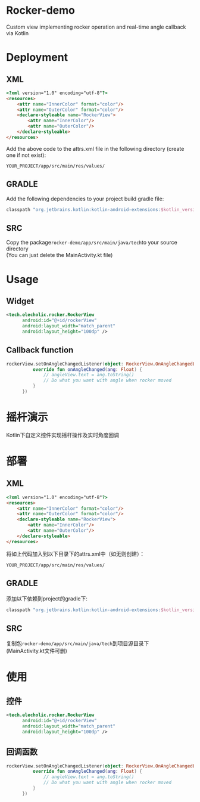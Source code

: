 # Rocker-demo  

Custom view implementing rocker operation and real-time angle callback via Kotlin  

# Deployment  

## XML  

  ```HTML
  <?xml version="1.0" encoding="utf-8"?>
  <resources>
      <attr name="InnerColor" format="color"/>
      <attr name="OuterColor" format="color"/>
      <declare-styleable name="RockerView">
          <attr name="InnerColor"/>
          <attr name="OuterColor"/>
      </declare-styleable>
  </resources>
  ```   
  
Add the above code to the attrs.xml file in the following directory (create one if not exist):  
  
  ```YOUR_PROJECT/app/src/main/res/values/```  
  
## GRADLE  
  
Add the following dependencies to your project build gradle file:  

  ```gradle
  classpath "org.jetbrains.kotlin:kotlin-android-extensions:$kotlin_version"
  ```  
  
## SRC  
  
Copy the package```rocker-demo/app/src/main/java/tech```to your source directory  
(You can just delete the MainActivity.kt file)
  
# Usage

## Widget  

  ```XML
  <tech.elecholic.rocker.RockerView
        android:id="@+id/rockerView"
        android:layout_width="match_parent"
        android:layout_height="100dp" />
  ```  
  
## Callback function  
  
  ```Kotlin
  rockerView.setOnAngleChangedListener(object: RockerView.OnAngleChangedListener {
            override fun onAngleChanged(ang: Float) {
                // angleView.text = ang.toString()
                // Do what you want with angle when rocker moved
            }
        })
  ```  
  
# 摇杆演示  

Kotlin下自定义控件实现摇杆操作及实时角度回调 
  
# 部署  
  
## XML  
  
  ```HTML
  <?xml version="1.0" encoding="utf-8"?>
  <resources>
      <attr name="InnerColor" format="color"/>
      <attr name="OuterColor" format="color"/>
      <declare-styleable name="RockerView">
          <attr name="InnerColor"/>
          <attr name="OuterColor"/>
      </declare-styleable>
  </resources>
  ```  
  
将如上代码加入到以下目录下的attrs.xml中（如无则创建）：  
  
  ```YOUR_PROJECT/app/src/main/res/values/```  
  
  
## GRADLE  
  
添加以下依赖到project的gradle下:  

```gradle
classpath "org.jetbrains.kotlin:kotlin-android-extensions:$kotlin_version"
```  
  
## SRC  
  
复制包```rocker-demo/app/src/main/java/tech```到项目源目录下    
(MainActivity.kt文件可删)
  
# 使用  

## 控件  

  ```XML
  <tech.elecholic.rocker.RockerView
        android:id="@+id/rockerView"
        android:layout_width="match_parent"
        android:layout_height="100dp" />
  ```  

## 回调函数  

  ```Kotlin
  rockerView.setOnAngleChangedListener(object: RockerView.OnAngleChangedListener {
            override fun onAngleChanged(ang: Float) {
                // angleView.text = ang.toString()
                // Do what you want with angle when rocker moved
            }
        })
  ```  
  
